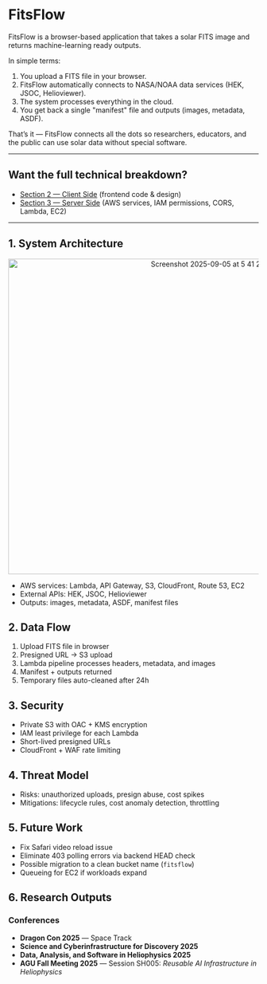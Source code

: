 # FitsFlow

FitsFlow is a browser-based application that takes a solar FITS image and returns machine-learning ready outputs.  

In simple terms:  
1. You upload a FITS file in your browser.  
2. FitsFlow automatically connects to NASA/NOAA data services (HEK, JSOC, Helioviewer).  
3. The system processes everything in the cloud.  
4. You get back a single "manifest" file and outputs (images, metadata, ASDF).  

That’s it — FitsFlow connects all the dots so researchers, educators, and the public can use solar data without special software.  

<p align="center">
  <a href="https://youtu.be/6J0IHxmNrg8?si=E2_0lrwMLrccvFSm" target="_blank"></a>
</p>

---

## Want the full technical breakdown?
- [Section 2 — Client Side](client/) (frontend code & design)  
- [Section 3 — Server Side](server/) (AWS services, IAM permissions, CORS, Lambda, EC2)  

---

## 1. System Architecture

<center><img width="811" height="633" alt="Screenshot 2025-09-05 at 5 41 22 PM" src="https://github.com/user-attachments/assets/4403f8b9-ace5-4fe7-8d4f-3ce2b1e809e1" /></center>



- AWS services: Lambda, API Gateway, S3, CloudFront, Route 53, EC2
- External APIs: HEK, JSOC, Helioviewer
- Outputs: images, metadata, ASDF, manifest files

## 2. Data Flow
1. Upload FITS file in browser
2. Presigned URL → S3 upload
3. Lambda pipeline processes headers, metadata, and images
4. Manifest + outputs returned
5. Temporary files auto-cleaned after 24h

## 3. Security
- Private S3 with OAC + KMS encryption
- IAM least privilege for each Lambda
- Short-lived presigned URLs
- CloudFront + WAF rate limiting

## 4. Threat Model
- Risks: unauthorized uploads, presign abuse, cost spikes
- Mitigations: lifecycle rules, cost anomaly detection, throttling

## 5. Future Work
- Fix Safari video reload issue
- Eliminate 403 polling errors via backend HEAD check
- Possible migration to a clean bucket name (`fitsflow`)
- Queueing for EC2 if workloads expand

## 6. Research Outputs
### Conferences
- **Dragon Con 2025** — Space Track  
- **Science and Cyberinfrastructure for Discovery 2025**  
- **Data, Analysis, and Software in Heliophysics 2025**  
- **AGU Fall Meeting 2025** — Session SH005: *Reusable AI Infrastructure in Heliophysics*
